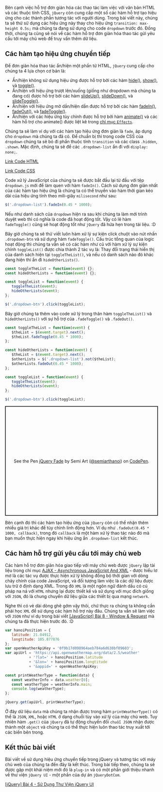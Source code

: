 Bên cạnh việc hỗ trợ đơn giản hóa các thao tác làm việc với văn bản HTML và các thuộc tính CSS, `jQuery` còn cung cấp một số các hàm hỗ trợ tạo hiệu ứng cho các thành phần tương tác với người dùng. Trong bài viết này, chúng ta sẽ thử sử dụng các hiệu ứng này thay cho hiệu ứng `transition: max-height 0.5s;` mà chúng ta đang sử dụng cho code `dropdown` trước đó. Đồng thời, chúng ta cũng sẽ nói về các hàm hỗ trợ đơn giản hóa thao tác gửi yêu cầu tới máy chủ web để truy vấn thêm dữ liệu.

## Các hàm tạo hiệu ứng chuyển tiếp

Để đơn giản hóa thao tác ẩn/hiện một phần tử HTML, `jQuery` cung cấp cho chúng ta 4 lựa chọn cơ bản là:

- Ẩn/hiện không sử dụng hiệu ứng được hỗ trợ bởi các hàm [hide()](https://api.jquery.com/hide/), [show()](https://api.jquery.com/show/), và [toggle()](https://api.jquery.com/toggle/).
- Ẩn/hiện với hiệu ứng trượt lên/xuống (giống như dropdown mà chúng ta đang có) được hỗ trợ bởi các hàm [slideUp()](https://api.jquery.com/slideUp/), [slideDown()](https://api.jquery.com/slideDown/), và [slideToggle()](https://api.jquery.com/slideToggle/).
- Ẩn/hiện với hiệu ứng mờ dần/hiện dần được hỗ trợ bởi các hàm [fadeIn()](https://api.jquery.com/fadeIn/), [fadeOut()](https://api.jquery.com/fadeOut/), và [fadeToggle()](https://api.jquery.com/fadeToggle/).
- Ẩn/hiện với các hiệu ứng tùy chỉnh được hỗ trợ bởi hàm [animate()](https://api.jquery.com/animate/) và các hàm hỗ trợ cho animate() được liệt kê trong [chỉ mục `Effects`](https://api.jquery.com/category/effects/).

Chúng ta sẽ làm ví dụ với các hàm tạo hiệu ứng đơn giản là `fade`, áp dụng cho `dropdown` mà chúng ta đã có. Để chuẩn bị thì trong code CSS của `dropdown` chúng ta sẽ bỏ đi phần thuộc tính `transition` và các class `.hidden`, `.shown`. Mặc định, chúng ta sẽ để các `.dropdown-list` ẩn đi với `display: none;`.

[Link Code HTML](https://gist.github.com/semiarthanoian/da14eae947e2a796da60ec15af470d3b)

[Link Code CSS](https://gist.github.com/semiarthanoian/4d15c915e5adfd22ae3a32840f5fdad6)

Code xử lý JavaScript của chúng ta sẽ được bắt đầu lại từ đầu với tệp `dropdown.js` mới để làm quen với hàm `fadeIn()`. Cách sử dụng đơn giản nhất của các hàm tạo hiệu ứng là chúng ta có thể truyền vào hàm thời gian kéo dài của hiệu ứng tính theo mili-giây `milisecond` như sau:

```dropdown.js
$('.dropdown-list').fadeIn(0.45 * 1000);
```

Nếu như danh sách của `dropdown` hiện ra sau khi chúng ta làm mới trình duyệt web thì có nghĩa là code đã hoạt động tốt. Vậy có lẽ hàm `fadeToggle()` cũng sẽ hoạt động tốt như `jQuery` đã hứa hẹn trong tài liệu. :D

Bây giờ chúng ta sẽ thử viết luôn hàm xử lý sự kiện click chuột vào nút nhấn `.dropdown-btn` và sử dụng hàm `fadeToggle()`. Cấu trúc tổng quan của logic hoạt động thì chúng ta vẫn sẽ có các hàm như cũ với hàm xử lý sự kiện chính `toggleList()` được chia thành 2 tác vụ là: Thay đổi trạng thái hiển thị của danh sách hiện tại `toggleTheList()`, và nếu có danh sách nào đó khác đang hiện thì ẩn đi `hideOtherLists()`.

```dropdown.js
const toggleTheList = function(event) {};
const hideOtherLists = function(event) {};

const toggleList = function(event) {
   toggleTheList(event);
   hideOtherLists(event);
};

$('.dropdown-btn').click(toggleList);
```

Bây giờ chúng ta thêm vào code xử lý trong thân hàm `toggleTheList()` và `hideOtherLists()` với sự hỗ trợ của `.fadeToggle()` và `.fadeOut()`.

```dropdown.js
const toggleTheList = function(event) {
   $theList = $(event.target).next();
   $theList.fadeToggle(0.45 * 1000);
};

const hideOtherLists = function(event) {
   $theList = $(event.target).next();
   $otherLists = $('.dropdown-list').not($theList);
   $otherLists.fadeOut(0.45 * 1000);
};

const toggleList = function(event) {
   toggleTheList(event);
   hideOtherLists(event);
};

$('.dropdown-btn').click(toggleList);
```

<p class="codepen" data-height="360" data-default-tab="result" data-slug-hash="LYebzwV" data-user="semiarthanoi" style="height: 360px; box-sizing: border-box; display: flex; align-items: center; justify-content: center; border: 2px solid; margin: 1em 0; padding: 1em;">
  <span>See the Pen <a href="https://codepen.io/semiarthanoi/pen/LYebzwV">
  jQuery Fade</a> by Semi Art (<a href="https://codepen.io/semiarthanoi">@semiarthanoi</a>)
  on <a href="https://codepen.io">CodePen</a>.</span>
</p>
<script async src="https://cpwebassets.codepen.io/assets/embed/ei.js"></script>

Bên cạnh đó thì các hàm tạo hiệu ứng của `jQuery` còn có thể nhận thêm nhiều giá trị khác để tùy chỉnh linh động hơn. Ví dụ như `.fadeOut(0.45 * 1000, callback)`, trong đó `callback` là một hàm xử lý thao tác nào đó mà bạn muốn thực hiện ngay khi hiệu ứng ẩn `.dropdown-list` kết thúc.

## Các hàm hỗ trợ gửi yêu cầu tới máy chủ web

Các hàm hỗ trợ đơn giản hóa giao tiếp với máy chủ web được `jQuery` lập tài liệu trong chỉ mục [AJAX - Asynchronous JavaScript And XML](https://api.jquery.com/category/ajax/) - được hiểu lơ mơ là các tác vụ được thực hiện xử lý không đồng bộ thời gian với dòng chảy chính của code JavaScript, và đối tượng làm việc là các dữ liệu được lưu trữ ở định dạng XML. Trong đó `XML` là một ngôn ngữ đánh dấu có cú pháp na ná với `HTML` nhưng lại được thiết kế và sử dụng với mục đích giống với `JSON`, đó là chung chuyển dữ liệu giữa các thiết bị qua mạng `network`.

Nghe thì có vẻ dài dòng ghê gớm vậy thôi, chứ thực ra chúng ta không cần phải học `XML` để sử dụng các hàm hỗ trợ này đâu. Chúng ta vẫn sẽ làm việc với `JSON` như ví dụ trong bài viết [[JavaScript] Bài 8 - Window & Request](/article/view/0038) mà chúng ta đã thực hiện trước đó. :D

```weather.js
var hanoiPosition = {
   latitude: 21.04912,
   longtitude: 105.877876
};
var openWeatherApiKey = '0f9b17d098964aeb784a6d638bf89603';
var apiUrl = 'https://api.openweathermap.org/data/2.5/weather'
           + '?lat=' + hanoiPosition.latitude
           + '&lon=' + hanoiPosition.longtitude
           + '&appid=' + openWeatherApiKey;

const printWeatherType = function(data) {
   const weatherInfo = data.weather[0];
   const weatherType = weatherInfo.main;
   console.log(weatherType);
};

jQuery.get(apiUrl, printWeatherType);
```

Ở đây dữ liệu `data` mà chúng ta nhận được trong hàm `printWeatherType()` có thể là `JSON`, `XML`, hoặc `HTML` ở dạng chuỗi tùy vào xử lý của máy chủ web. Tuy nhiên hàm `.get()` của `jQuery` đã tự động chuyển đổi `chuỗi JSON` nhận được thành một `object` và chúng ta có thể thực hiện luôn thao tác truy xuất tới các biến bên trong.

## Kết thúc bài viết

Bài viết về sử dụng hiệu ứng chuyển tiếp trong jQuery và tương tác với máy chủ web của chúng ta đến đây là kết thúc. Trong bài tiếp theo, chúng ta sẽ được gặp một khái niệm mới đó là `plug-in` và có một phần giới thiệu nhanh về thư viện `jQuery UI` - một phần của dự án `jQueryDotCom`.

[[jQuery] Bài 4 - Sử Dụng Thư Viện jQuery UI](/article/view/0064/jquery-bài-4---sử-dụng-thư-viện-jquery-ui)
